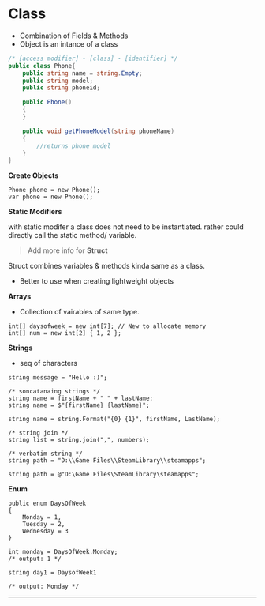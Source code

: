 # Class
- Combination of Fields & Methods
- Object is an intance of a class

```csharp
/* [access modifier] - [class] - [identifier] */
public class Phone{
    public string name = string.Empty;
    public string model;
    public string phoneid;

    public Phone()
    {
    }

    public void getPhoneModel(string phoneName)
    {
        //returns phone model
    }
}
```

**Create Objects**

```Csharp
Phone phone = new Phone();
var phone = new Phone();
```

**Static Modifiers**

with static modifer a class does not need to be instantiated. rather could directly call the static method/ variable.

>Add more info for 
**Struct**

Struct combines variables & methods kinda same as a class.

- Better to use when creating lightweight objects

**Arrays**

- Collection of vairables of same type.

```Csharp
int[] daysofweek = new int[7]; // New to allocate memory
int[] num = new int[2] { 1, 2 };
```

**Strings**

- seq of characters

```Csharp
string message = "Hello :)";

/* soncatanaing strings */
string name = firstName + " " + lastName;
string name = $"{firstName} {lastName}";

string name = string.Format("{0} {1}", firstName, LastName);

/* string join */
string list = string.join(",", numbers);

/* verbatim string */
string path = "D:\\Game Files\\SteamLibrary\\steamapps";

string path = @"D:\Game Files\SteamLibrary\steamapps";
```

**Enum**

```Csharp
public enum DaysOfWeek
{
    Monday = 1,
    Tuesday = 2, 
    Wednesday = 3
}

int monday = DaysOfWeek.Monday;
/* output: 1 */

string day1 = DaysofWeek1

/* output: Monday */
```

****